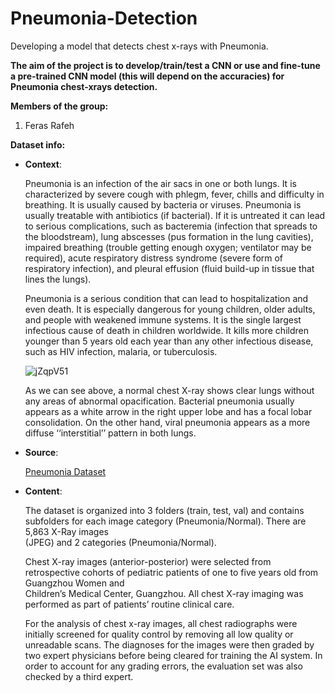 # Pneumonia-Detection
Developing a model that detects chest x-rays with Pneumonia.

**The aim of the project is to develop/train/test a CNN or use and fine-tune a pre-trained CNN model (this will depend on the accuracies) for Pneumonia chest-xrays detection.**

**Members of the group:**
1. Feras Rafeh

**Dataset info:**
- **Context**:
  
  Pneumonia is an infection of the air sacs in one or both lungs. It is characterized by severe cough with phlegm, fever, chills and difficulty in breathing. It is   usually caused by bacteria or viruses. Pneumonia is usually treatable with antibiotics (if bacterial). If it is untreated it can lead to serious complications,     such as bacteremia (infection that spreads to the bloodstream), lung abscesses (pus formation in the lung cavities), impaired breathing (trouble getting enough     oxygen; ventilator may be required), acute respiratory distress syndrome (severe form of respiratory infection), and pleural effusion (fluid build-up in tissue     that lines the lungs).
  
  Pneumonia is a serious condition that can lead to hospitalization and even death. It is especially dangerous for young children, older adults, and people with 
  weakened immune systems. It is the single largest infectious cause of death in children worldwide. It kills more children younger than 5 years old each year than 
  any other infectious disease, such as HIV infection, malaria, or tuberculosis.

  ![jZqpV51](https://github.com/ferasrafeh/Pneumonia-Detection/assets/122606184/c783da9f-3882-4c6d-9a5b-d39fbe16be0c)

  As we can see above, a normal chest X-ray shows clear lungs without any areas of abnormal opacification. Bacterial pneumonia usually appears as a white arrow in 
  the right upper lobe and has a focal lobar consolidation. On the other hand, viral pneumonia appears as a more diffuse ‘‘interstitial’’ pattern in both lungs.

- **Source**:
  
  [Pneumonia Dataset](https://www.kaggle.com/datasets/paultimothymooney/chest-xray-pneumonia)
  
- **Content**:
  
  The dataset is organized into 3 folders (train, test, val) and contains subfolders for each image category (Pneumonia/Normal). There are 5,863 X-Ray images   
  (JPEG) and 2 categories (Pneumonia/Normal).

  Chest X-ray images (anterior-posterior) were selected from retrospective cohorts of pediatric patients of one to five years old from Guangzhou Women and   
  Children’s Medical Center, Guangzhou. All chest X-ray imaging was performed as part of patients’ routine clinical care.

  For the analysis of chest x-ray images, all chest radiographs were initially screened for quality control by removing all low quality or unreadable scans. The 
  diagnoses for the images were then graded by two expert physicians before being cleared for training the AI system. In order to account for any grading errors, 
  the evaluation set was also checked by a third expert.
